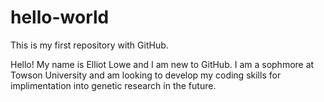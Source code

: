 # hello-world
This is my first repository with GitHub. 

Hello!
My name is Elliot Lowe and I am new to GitHub. I am a sophmore at Towson University and am looking to develop my coding skills for implimentation into genetic research in the future.
